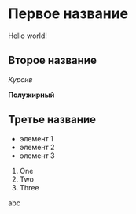 # Первое название
Hello world!

## Второе название
*Курсив*

**Полужирный**

## Третье название

* элемент 1
* элемент 2
* элемент 3

1. One
2. Two
3. Three



abc
